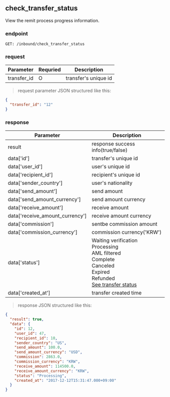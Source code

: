 ## check_transfer_status

View the remit process progress information.

### endpoint
<code>GET: /inbound/check_transfer_status</code>

### request
Parameter | Requried | Description
--------- | ------- | -----------
transfer_id |O| transfer's unique id

> request parameter JSON structured like this:

```json
{
  "transfer_id": "12"
}
```

### response
Parameter | Description
--------- | -----------
result | response success info(true/false)
data['id'] | transfer's unique id
data['user_id'] | user's unique id
data['recipient_id'] | recipient's unique id
data['sender_country'] | user's nationality
data['send_amount'] | send amount
data['send_amount_currency'] | send amount currency
data['receive_amount'] | receive amount
data['receive_amount_currency'] | receive amount currency
data['commission'] | sentbe commission amount
data['commission_currency'] | commission currency('KRW')
data['status'] | Waiting verification<br/> Processing<br/> AML filtered<br/> Complete<br/> Canceled<br/> Expired<br/> Refunded<br/><a href="#3-transfer-status">See transfer status</a>
data['created_at'] | transfer created time

> response JSON structured like this:

```json
{
  "result": true,
  "data": {
    "id": 12,
    "user_id": 47,
    "recipient_id": 10,
    "sender_country": "US",
    "send_amount": 100.0,
    "send_amount_currency": "USD",
    "commission": 2863.0,
    "commission_currency": "KRW",
    "receive_amount": 114500.0,
    "receive_amount_currency": "KRW",
    "status": "Processing",
    "created_at": "2017-12-12T15:31:47.000+09:00"
  }
}
```
